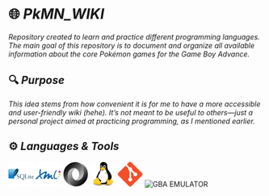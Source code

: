 # 🌐 *PkMN_WIKI*
  *Repository created to learn and practice different programming languages. The main goal of this repository is to document and organize all available information about the core Pokémon games for the Game Boy Advance.*  

## 🔍 *Purpose*
  *This idea stems from how convenient it is for me to have a more accessible and user-friendly wiki (hehe). It’s not meant to be useful to others—just a personal project aimed at practicing programming, as I mentioned earlier.*  

## ⚙️ *Languages & Tools*
<p>
<img src="https://github.com/devicons/devicon/blob/master/icons%2Fsqlite%2Fsqlite-original-wordmark.svg" title="Sqlite" alt="sqlite" width="50" height="50">
<img src="https://github.com/devicons/devicon/blob/master/icons%2Fxml%2Fxml-original.svg" title="XML" alt="xml" width="50" height="50">
<img src="https://github.com/devicons/devicon/blob/master/icons%2Fjson%2Fjson-original.svg" title="JSON" alt="json" width="50" height="50">
<img src="https://github.com/devicons/devicon/blob/master/icons%2Flinux%2Flinux-original.svg" title="Linux" alt="linux" width="50" height="50">
<img src="https://github.com/devicons/devicon/blob/master/icons%2Fgit%2Fgit-original.svg" title="Git" alt="git" width="50" height="50">
<img src="https://visualboyadvance.org/wp-content/uploads/2022/08/icon_4.png" title="GBA Emulator" alt="GBA EMULATOR" width="50" height="50">
</p>

